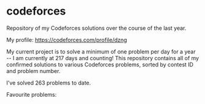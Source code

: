 # codeforces
Repository of my Codeforces solutions over the course of the last year.

My profile: https://codeforces.com/profile/dzng

My current project is to solve a minimum of one problem per day for a year -- I am currently at 217 days and counting! This repository contains all of my confirmed solutions to various Codeforces problems, sorted by contest ID and problem number.

I've solved 263 problems to date.

Favourite problems:
<todo>

